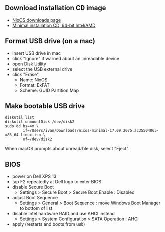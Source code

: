 ## Download installation CD image

- [NixOS downloads page](https://nixos.org/nixos/download.html)
 - [Minimal installation CD, 64-bit Intel/AMD](https://d3g5gsiof5omrk.cloudfront.net/nixos/17.09/nixos-17.09.2075.ac35504065/nixos-minimal-17.09.2075.ac35504065-x86_64-linux.iso)

## Format USB drive (on a mac)

- insert USB drive in mac
 - click "Ignore" if warned about an unreadable device
- open Disk Utility
 - select the USB external drive
 - click "Erase"
     - Name: NixOS
     - Format: ExFAT
     - Scheme: GUID Partition Map

## Make bootable USB drive

```
diskutil list
diskutil unmountDisk /dev/disk2
sudo dd bs=4m \
        if=/Users/ivan/Downloads/nixos-minimal-17.09.2075.ac35504065-x86_64-linux.iso \
        of=/dev/disk2
```
When macOS prompts about unreadable disk, select "Eject".

## BIOS
- power on Dell XPS 13
- tap F2 repeatedly at Dell logo to enter BIOS
- disable Secure Boot
  - Settings > Secure Boot > Secure Boot Enable : Disabled
- adjust Boot Sequence
  - Settings > General > Boot Sequence : move Windows Boot Manager to bottom of list
- disable Intel hardware RAID and use AHCI instead
  - Settings > System Configuration > SATA Operation : AHCI
- apply (restarts and boots from usb)
